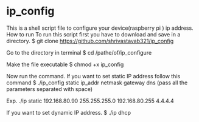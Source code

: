 # ip_config
This is a shell script file to configure your device(raspberry pi ) ip address.
How to run
To run this script first you have to download and save in a directory.
$ git clone https://github.com/shrivastavab321/ip_config

Go to the directory in terminal 
$ cd  /pathe/of/ip_configure   

Make the file executable
$ chmod +x ip_config

Now run the command. 
If you want to set static IP address follow this command
$ ./ip_config static ip_addr netmask gateway dns
(pass all the parameters separated with space)

Exp. ./ip static 192.168.80.90 255.255.255.0 192.168.80.255 4.4.4.4 

If you want to set dynamic IP  address.
$ ./ip dhcp

